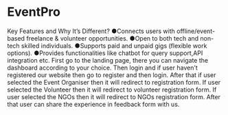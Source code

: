 # EventPro
Key Features and Why It’s Different?
●Connects users with offline/event- based freelance &amp; volunteer opportunities. 
●Open to both tech and non-tech skilled individuals. 
●Supports paid and unpaid gigs (flexible work options). 
●Provides functionalities like chatbot for query support,API integration etc. 
First go to the landing page, there you can navigate the dashboard according to your choice.
Then login and if user haven't registered our website then go to register and then login.
After that if user selected the Event Organiser then it will redirect to registration form.
If user selected the Volunteer then it will redirect to volunteer registration form.
If user selected the NGOs then it will redirect to NGOs registration form.
After that user can share the experience in feedback form with us.
